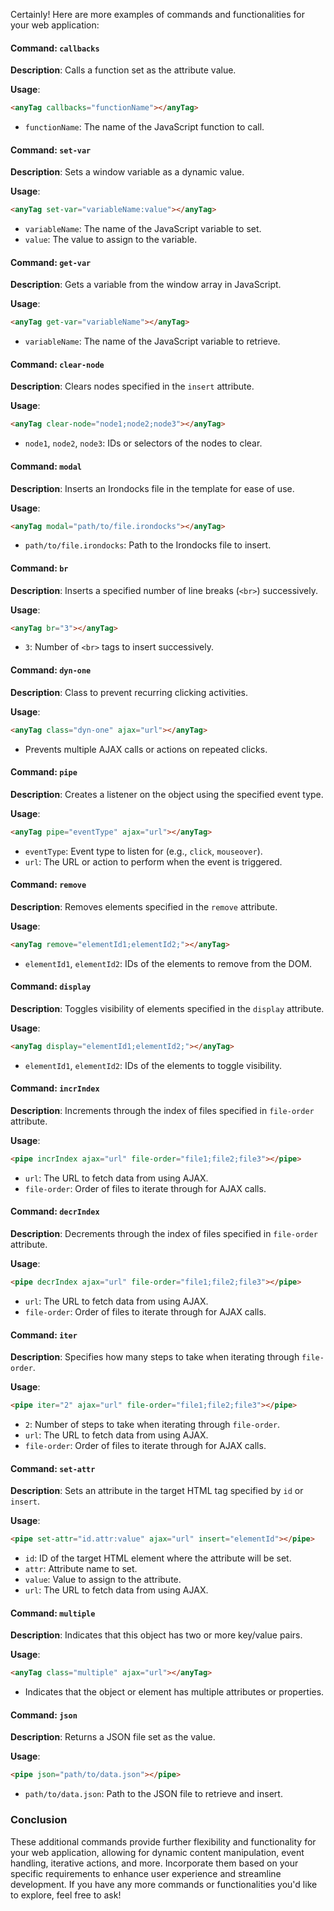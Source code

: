 Certainly! Here are more examples of commands and functionalities for your web application:

#### Command: `callbacks`

**Description**: Calls a function set as the attribute value.

**Usage**:
```html
<anyTag callbacks="functionName"></anyTag>
```

- `functionName`: The name of the JavaScript function to call.

#### Command: `set-var`

**Description**: Sets a window variable as a dynamic value.

**Usage**:
```html
<anyTag set-var="variableName:value"></anyTag>
```

- `variableName`: The name of the JavaScript variable to set.
- `value`: The value to assign to the variable.

#### Command: `get-var`

**Description**: Gets a variable from the window array in JavaScript.

**Usage**:
```html
<anyTag get-var="variableName"></anyTag>
```

- `variableName`: The name of the JavaScript variable to retrieve.

#### Command: `clear-node`

**Description**: Clears nodes specified in the `insert` attribute.

**Usage**:
```html
<anyTag clear-node="node1;node2;node3"></anyTag>
```

- `node1`, `node2`, `node3`: IDs or selectors of the nodes to clear.

#### Command: `modal`

**Description**: Inserts an Irondocks file in the template for ease of use.

**Usage**:
```html
<anyTag modal="path/to/file.irondocks"></anyTag>
```

- `path/to/file.irondocks`: Path to the Irondocks file to insert.

#### Command: `br`

**Description**: Inserts a specified number of line breaks (`<br>`) successively.

**Usage**:
```html
<anyTag br="3"></anyTag>
```

- `3`: Number of `<br>` tags to insert successively.

#### Command: `dyn-one`

**Description**: Class to prevent recurring clicking activities.

**Usage**:
```html
<anyTag class="dyn-one" ajax="url"></anyTag>
```

- Prevents multiple AJAX calls or actions on repeated clicks.

#### Command: `pipe`

**Description**: Creates a listener on the object using the specified event type.

**Usage**:
```html
<anyTag pipe="eventType" ajax="url"></anyTag>
```

- `eventType`: Event type to listen for (e.g., `click`, `mouseover`).
- `url`: The URL or action to perform when the event is triggered.

#### Command: `remove`

**Description**: Removes elements specified in the `remove` attribute.

**Usage**:
```html
<anyTag remove="elementId1;elementId2;"></anyTag>
```

- `elementId1`, `elementId2`: IDs of the elements to remove from the DOM.

#### Command: `display`

**Description**: Toggles visibility of elements specified in the `display` attribute.

**Usage**:
```html
<anyTag display="elementId1;elementId2;"></anyTag>
```

- `elementId1`, `elementId2`: IDs of the elements to toggle visibility.

#### Command: `incrIndex`

**Description**: Increments through the index of files specified in `file-order` attribute.

**Usage**:
```html
<pipe incrIndex ajax="url" file-order="file1;file2;file3"></pipe>
```

- `url`: The URL to fetch data from using AJAX.
- `file-order`: Order of files to iterate through for AJAX calls.

#### Command: `decrIndex`

**Description**: Decrements through the index of files specified in `file-order` attribute.

**Usage**:
```html
<pipe decrIndex ajax="url" file-order="file1;file2;file3"></pipe>
```

- `url`: The URL to fetch data from using AJAX.
- `file-order`: Order of files to iterate through for AJAX calls.

#### Command: `iter`

**Description**: Specifies how many steps to take when iterating through `file-order`.

**Usage**:
```html
<pipe iter="2" ajax="url" file-order="file1;file2;file3"></pipe>
```

- `2`: Number of steps to take when iterating through `file-order`.
- `url`: The URL to fetch data from using AJAX.
- `file-order`: Order of files to iterate through for AJAX calls.

#### Command: `set-attr`

**Description**: Sets an attribute in the target HTML tag specified by `id` or `insert`.

**Usage**:
```html
<pipe set-attr="id.attr:value" ajax="url" insert="elementId"></pipe>
```

- `id`: ID of the target HTML element where the attribute will be set.
- `attr`: Attribute name to set.
- `value`: Value to assign to the attribute.
- `url`: The URL to fetch data from using AJAX.

#### Command: `multiple`

**Description**: Indicates that this object has two or more key/value pairs.

**Usage**:
```html
<anyTag class="multiple" ajax="url"></anyTag>
```

- Indicates that the object or element has multiple attributes or properties.

#### Command: `json`

**Description**: Returns a JSON file set as the value.

**Usage**:
```html
<pipe json="path/to/data.json"></pipe>
```

- `path/to/data.json`: Path to the JSON file to retrieve and insert.

### Conclusion

These additional commands provide further flexibility and functionality for your web application, allowing for dynamic content manipulation, event handling, iterative actions, and more. Incorporate them based on your specific requirements to enhance user experience and streamline development. If you have any more commands or functionalities you'd like to explore, feel free to ask!